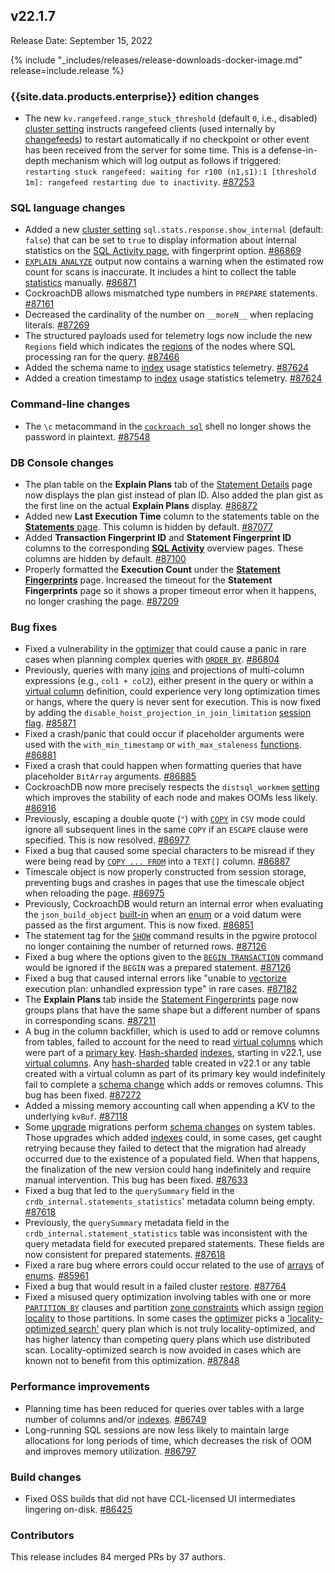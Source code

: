 ## v22.1.7

Release Date: September 15, 2022

{% include "_includes/releases/release-downloads-docker-image.md" release=include.release %}

<h3 id="v22-1-7-enterprise-edition-changes">{{site.data.products.enterprise}} edition changes</h3>

- The new `kv.rangefeed.range_stuck_threshold` (default `0`, i.e., disabled) [cluster setting](https://www.cockroachlabs.com/docs/v22.1/cluster-settings) instructs rangefeed clients (used internally by [changefeeds](https://www.cockroachlabs.com/docs/v22.1/create-and-configure-changefeeds)) to restart automatically if no checkpoint or other event has been received from the server for some time. This is a defense-in-depth mechanism which will log output as follows if triggered: `restarting stuck rangefeed: waiting for r100 (n1,s1):1 [threshold 1m]: rangefeed restarting due to inactivity`. [#87253][#87253]

<h3 id="v22-1-7-sql-language-changes">SQL language changes</h3>

- Added a new [cluster setting](https://www.cockroachlabs.com/docs/v22.1/cluster-settings) `sql.stats.response.show_internal` (default: `false`) that can be set to `true` to display information about internal statistics on the [SQL Activity page](https://www.cockroachlabs.com/docs/v22.1/ui-sql-dashboard), with fingerprint option. [#86869][#86869]
- [`EXPLAIN ANALYZE`](https://www.cockroachlabs.com/docs/v22.1/explain-analyze) output now contains a warning when the estimated row count for scans is inaccurate. It includes a hint to collect the table [statistics](https://www.cockroachlabs.com/docs/v22.1/cost-based-optimizer#table-statistics) manually. [#86871][#86871]
- CockroachDB allows mismatched type numbers in `PREPARE` statements. [#87161][#87161]
- Decreased the cardinality of the number on `__moreN__` when replacing literals. [#87269][#87269]
- The structured payloads used for telemetry logs now include the new `Regions` field which indicates the [regions](https://www.cockroachlabs.com/docs/v22.1/multiregion-overview#database-regions) of the nodes where SQL processing ran for the query. [#87466][#87466]
- Added the schema name to [index](https://www.cockroachlabs.com/docs/v22.1/indexes) usage statistics telemetry. [#87624][#87624]
- Added a creation timestamp to [index](https://www.cockroachlabs.com/docs/v22.1/indexes) usage statistics telemetry. [#87624][#87624]

<h3 id="v22-1-7-command-line-changes">Command-line changes</h3>

- The `\c` metacommand in the [`cockroach sql`](https://www.cockroachlabs.com/docs/v22.1/cockroach-sql) shell no longer shows the password in plaintext. [#87548][#87548]

<h3 id="v22-1-7-db-console-changes">DB Console changes</h3>

- The plan table on the **Explain Plans** tab of the [Statement Details](https://www.cockroachlabs.com/docs/v22.1/ui-statements-page) page now displays the plan gist instead of plan ID. Also added the plan gist as the first line on the actual **Explain Plans** display. [#86872][#86872]
- Added new **Last Execution Time** column to the statements table on the [**Statements** page](https://www.cockroachlabs.com/docs/v22.1/ui-statements-page). This column is hidden by default. [#87077][#87077]
- Added **Transaction Fingerprint ID** and **Statement Fingerprint ID** columns to the corresponding [**SQL Activity**](https://www.cockroachlabs.com/docs/v22.1/ui-sql-dashboard) overview pages. These columns are hidden by default. [#87100][#87100]
- Properly formatted the **Execution Count** under the [**Statement Fingerprints**](https://www.cockroachlabs.com/docs/v22.1/ui-statements-page#statement-fingerprint-page) page. Increased the timeout for the **Statement Fingerprints** page so it shows a proper timeout error when it happens, no longer crashing the page. [#87209][#87209]

<h3 id="v22-1-7-bug-fixes">Bug fixes</h3>

- Fixed a vulnerability in the [optimizer](https://www.cockroachlabs.com/docs/v22.1/cost-based-optimizer) that could cause a panic in rare cases when planning complex queries with [`ORDER BY`](https://www.cockroachlabs.com/docs/v22.1/order-by). [#86804][#86804]
- Previously, queries with many [joins](https://www.cockroachlabs.com/docs/v22.1/joins) and projections of multi-column expressions (e.g., `col1 + col2`), either present in the query or within a [virtual column](https://www.cockroachlabs.com/docs/v22.1/computed-columns) definition, could experience very long optimization times or hangs, where the query is never sent for execution. This is now fixed by adding the `disable_hoist_projection_in_join_limitation` [session flag](https://www.cockroachlabs.com/docs/v22.1/set-vars#supported-variables). [#85871][#85871]
- Fixed a crash/panic that could occur if placeholder arguments were used with the `with_min_timestamp` or `with_max_staleness` [functions](https://www.cockroachlabs.com/docs/v22.1/functions-and-operators). [#86881][#86881]
- Fixed a crash that could happen when formatting queries that have placeholder `BitArray` arguments. [#86885][#86885]
- CockroachDB now more precisely respects the `distsql_workmem` [setting](https://www.cockroachlabs.com/docs/v22.1/set-vars#supported-variables) which improves the stability of each node and makes OOMs less likely. [#86916][#86916]
- Previously, escaping a double quote (`"`) with [`COPY`](https://www.cockroachlabs.com/docs/v22.1/copy-from) in `CSV` mode could ignore all subsequent lines in the same `COPY` if an `ESCAPE` clause were specified. This is now resolved. [#86977][#86977]
- Fixed a bug that caused some special characters to be misread if they were being read by [`COPY ... FROM`](https://www.cockroachlabs.com/docs/v22.1/copy-from) into a `TEXT[]` column. [#86887][#86887]
- Timescale object is now properly constructed from session storage, preventing  bugs and crashes in pages that use the timescale object when reloading the page. [#86975][#86975]
- Previously, CockroachDB would return an internal error when evaluating the `json_build_object` [built-in](https://www.cockroachlabs.com/docs/v22.1/functions-and-operators) when an [enum](https://www.cockroachlabs.com/docs/v22.1/enum) or a void datum were passed as the first argument. This is now fixed. [#86851][#86851]
- The statement tag for the [`SHOW`](https://www.cockroachlabs.com/docs/v22.1/show-vars) command results in the pgwire protocol no longer containing the number of returned rows. [#87126][#87126]
- Fixed a bug where the options given to the [`BEGIN TRANSACTION`](https://www.cockroachlabs.com/docs/v22.1/begin-transaction) command would be ignored if the `BEGIN` was a prepared statement. [#87126][#87126]
- Fixed a bug that caused internal errors like "unable to [vectorize](https://www.cockroachlabs.com/docs/v22.1/vectorized-execution) execution plan: unhandled expression type" in rare cases. [#87182][#87182]
- The **Explain Plans** tab inside the [Statement Fingerprints](https://www.cockroachlabs.com/docs/v22.1/ui-statements-page#statement-fingerprint-page) page now groups plans that have the same shape but a different number of spans in corresponding scans. [#87211][#87211]
- A bug in the column backfiller, which is used to add or remove columns from tables, failed to account for the need to read [virtual columns](https://www.cockroachlabs.com/docs/v22.1/computed-columns) which were part of a [primary key](https://www.cockroachlabs.com/docs/v22.1/primary-key). [Hash-sharded](https://www.cockroachlabs.com/docs/v22.1/hash-sharded-indexes) [indexes](https://www.cockroachlabs.com/docs/v22.1/indexes), starting in v22.1, use [virtual columns](https://www.cockroachlabs.com/docs/v22.1/computed-columns). Any [hash-sharded](https://www.cockroachlabs.com/docs/v22.1/hash-sharded-indexes) table created in v22.1 or any table created with a virtual column as part of its primary key would indefinitely fail to complete a [schema change](https://www.cockroachlabs.com/docs/v22.1/online-schema-changes) which adds or removes columns. This bug has been fixed. [#87272][#87272]
- Added a missing memory accounting call when appending a KV to the underlying `kvBuf`. [#87118][#87118]
- Some [upgrade](https://www.cockroachlabs.com/docs/v22.1/upgrade-cockroach-version) migrations perform [schema changes](https://www.cockroachlabs.com/docs/v22.1/online-schema-changes) on system tables. Those upgrades which added [indexes](https://www.cockroachlabs.com/docs/v22.1/indexes) could, in some cases, get caught retrying because they failed to detect that the migration had already occurred due to the existence of a populated field. When that happens, the finalization of the new version could hang indefinitely and require manual intervention. This bug has been fixed. [#87633][#87633]
- Fixed a bug that led to the `querySummary` field in the `crdb_internal.statements_statistics`' metadata column being empty. [#87618][#87618]
- Previously, the `querySummary` metadata field in the `crdb_internal.statement_statistics` table was inconsistent with the query metadata field for executed prepared statements. These fields are now consistent for prepared statements. [#87618][#87618]
- Fixed a rare bug where errors could occur related to the use of [arrays](https://www.cockroachlabs.com/docs/v22.1/array) of [enums](https://www.cockroachlabs.com/docs/v22.1/enum). [#85961][#85961]
- Fixed a bug that would result in a failed cluster [restore](https://www.cockroachlabs.com/docs/v22.1/restore). [#87764][#87764]
- Fixed a misused query optimization involving tables with one or more [`PARTITION BY`](https://www.cockroachlabs.com/docs/v22.1/partition-by) clauses and partition [zone constraints](https://www.cockroachlabs.com/docs/v22.1/configure-replication-zones) which assign [region locality](https://www.cockroachlabs.com/docs/v22.1/set-locality) to those partitions. In some cases the [optimizer](https://www.cockroachlabs.com/docs/v22.1/cost-based-optimizer) picks a ['locality-optimized search'](https://www.cockroachlabs.com/docs/v22.1/cost-based-optimizer#locality-optimized-search-in-multi-region-clusters) query plan which is not truly locality-optimized, and has higher latency than competing query plans which use distributed scan. Locality-optimized search is now avoided in cases which are known not to benefit from this optimization. [#87848][#87848]

<h3 id="v22-1-7-performance-improvements">Performance improvements</h3>

- Planning time has been reduced for queries over tables with a large number of columns and/or [indexes](https://www.cockroachlabs.com/docs/v22.1/indexes). [#86749][#86749]
- Long-running SQL sessions are now less likely to maintain large allocations for long periods of time, which decreases the risk of OOM and improves memory utilization. [#86797][#86797]

<h3 id="v22-1-7-build-changes">Build changes</h3>

- Fixed OSS builds that did not have CCL-licensed UI intermediates lingering on-disk. [#86425][#86425]

<h3 id="v22-1-7-contributors">Contributors</h3>

This release includes 84 merged PRs by 37 authors.

[#85871]: https://github.com/cockroachdb/cockroach/pull/85871
[#85961]: https://github.com/cockroachdb/cockroach/pull/85961
[#86425]: https://github.com/cockroachdb/cockroach/pull/86425
[#86428]: https://github.com/cockroachdb/cockroach/pull/86428
[#86749]: https://github.com/cockroachdb/cockroach/pull/86749
[#86797]: https://github.com/cockroachdb/cockroach/pull/86797
[#86804]: https://github.com/cockroachdb/cockroach/pull/86804
[#86851]: https://github.com/cockroachdb/cockroach/pull/86851
[#86869]: https://github.com/cockroachdb/cockroach/pull/86869
[#86871]: https://github.com/cockroachdb/cockroach/pull/86871
[#86872]: https://github.com/cockroachdb/cockroach/pull/86872
[#86881]: https://github.com/cockroachdb/cockroach/pull/86881
[#86885]: https://github.com/cockroachdb/cockroach/pull/86885
[#86887]: https://github.com/cockroachdb/cockroach/pull/86887
[#86916]: https://github.com/cockroachdb/cockroach/pull/86916
[#86975]: https://github.com/cockroachdb/cockroach/pull/86975
[#86977]: https://github.com/cockroachdb/cockroach/pull/86977
[#87059]: https://github.com/cockroachdb/cockroach/pull/87059
[#87077]: https://github.com/cockroachdb/cockroach/pull/87077
[#87100]: https://github.com/cockroachdb/cockroach/pull/87100
[#87118]: https://github.com/cockroachdb/cockroach/pull/87118
[#87126]: https://github.com/cockroachdb/cockroach/pull/87126
[#87127]: https://github.com/cockroachdb/cockroach/pull/87127
[#87161]: https://github.com/cockroachdb/cockroach/pull/87161
[#87182]: https://github.com/cockroachdb/cockroach/pull/87182
[#87209]: https://github.com/cockroachdb/cockroach/pull/87209
[#87211]: https://github.com/cockroachdb/cockroach/pull/87211
[#87253]: https://github.com/cockroachdb/cockroach/pull/87253
[#87269]: https://github.com/cockroachdb/cockroach/pull/87269
[#87272]: https://github.com/cockroachdb/cockroach/pull/87272
[#87466]: https://github.com/cockroachdb/cockroach/pull/87466
[#87548]: https://github.com/cockroachdb/cockroach/pull/87548
[#87618]: https://github.com/cockroachdb/cockroach/pull/87618
[#87624]: https://github.com/cockroachdb/cockroach/pull/87624
[#87633]: https://github.com/cockroachdb/cockroach/pull/87633
[#87764]: https://github.com/cockroachdb/cockroach/pull/87764
[#87848]: https://github.com/cockroachdb/cockroach/pull/87848
